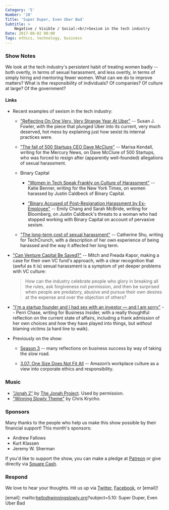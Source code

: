 ```yaml
---
Category: '5'
Number: '10'
Title: 'Super Duper, Even Uber Bad'
Subtitle: >
    Negative / Visible / Social:<br/>Sexism in the tech industry
Date: 2017-08-02 08:00
Tags: ethics, technology, business
---
```


### Show Notes

We look at the tech industry's persistent habit of treating women badly -- both overtly, in terms of sexual harassment, and less overtly, in terms of simply hiring and mentoring fewer women. What can we do to improve matters? What is the responsibility of individuals? Of companies? Of culture at large? Of the government?

#### Links

- Recent examples of sexism in the tech industry:

    + ["Reflecting On One Very, Very Strange Year At Uber"][fowler] -- Susan J. Fowler, with the piece that plunged Uber into its current, very much deserved, hot mess by explaining just how sexist its internal practices were.

    + ["The fall of 500 Startups CEO Dave McClure"][mcclure] -- Marisa Kendall, writing for the Mercury News, on Dave McClure of 500 Startups, who was forced to resign after (apparently well-founded) allegations of sexual harassment.

    + Binary Capital

        * ["Women in Tech Speak Frankly on Culture of Harassment"][NYT] -- Katie Benner, writing for the New York Times, on women harassed by Justin Caldbeck of Binary Capital.

        * ["Binary Accused of Post-Resignation Harassment by Ex-Employee"][binary] -- Emily Chang and Sarah McBride, writing for Bloomberg, on Justin Caldbeck's threats to a woman who had stopped working with Binary Capital on account of pervasive sexism.

    + ["The long-term cost of sexual harassment"][shu] -- Catherine Shu, writing for TechCrunch, with a description of her own experience of being harassed and the way it affected her long term.

- ["Can Venture Capital Be Saved?"][vc] -- Mitch and Freada Kapor, making a case for their own VC fund's approach, with a clear recognition that (awful as it is) sexual harassment is a symptom of yet deeper problems with VC culture:

    > How can the industry celebrate people who glory in breaking all the rules, ask forgiveness not permission, and then be surprised when people are predatory, abusive and pursue their own desires at the expense and over the objection of others?

- ["I'm a startup founder and I had sex with an investor — and I am sorry"][sex] -- Perri Chase, writing for Business Insider, with a really thoughtful reflection on the current state of affairs, including a frank admission of her own choices and how they have played into things, but *without* blaming victims (a hard line to walk).

- Previously on the show:

    + [Season 3] -- many reflections on business success by way of taking the slow road.

    + [3.07: One Size Does Not Fit All][3.07] -- Amazon’s workplace culture as a view into corporate ethics and responsibility.

[fowler]: https://www.susanjfowler.com/blog/2017/2/19/reflecting-on-one-very-strange-year-at-uber
[mcclure]: http://www.mercurynews.com/2017/07/09/fall-500-startups-ceo-dave-mcclure/
[NYT]: https://www.nytimes.com/2017/06/30/technology/women-entrepreneurs-speak-out-sexual-harassment.html
[binary]: https://www.bloomberg.com/news/articles/2017-06-29/former-employee-sues-binary-for-post-resignation-harassment
[shu]: https://techcrunch.com/2017/07/20/the-long-term-cost-of-sexual-harassment/
[vc]: https://medium.com/@mitch_freada/can-venture-capital-be-saved-68d522050572
[sex]: http://www.businessinsider.com/sexism-women-silicon-valley-tech-why-startup-founder-sex-investor-2017-7
[Season 3]: http://www.winningslowly.org/season-3.html
[3.07]: http://www.winningslowly.org/3.07/

### Music

- ["Jonah 2"](https://thejonahproject.bandcamp.com/track/jonah-2) by [The Jonah Project](https://thejonahproject.bandcamp.com/releases). Used by permission.
- ["Winning Slowly Theme"](https://soundcloud.com/chriskrycho/winning-slowly) by Chris Krycho. 


### Sponsors

Many thanks to the people who help us make this show possible by their financial support! This month's sponsors:

- Andrew Fallows
- Kurt Klassen
- Jeremy W. Sherman

If you'd like to support the show, you can make a pledge at [Patreon] or give
directly via [Square Cash].

[Patreon]: https://www.patreon.com/winningslowly
[Square Cash]: https://cash.me/$winningslowly


### Respond

We love to hear your thoughts. Hit us up via [Twitter], [Facebook], or [email]!

[Twitter]: //www.twitter.com/winningslowly
[Facebook]: //www.facebook.com/winningslowlypodcast
[email]: mailto:hello@winningslowly.org?subject=5.10: Super Duper, Even Uber Bad
